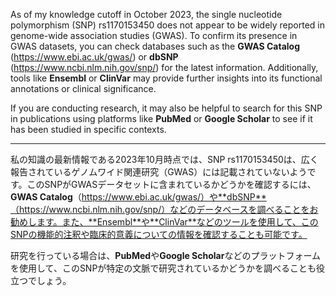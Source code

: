 As of my knowledge cutoff in October 2023, the single nucleotide polymorphism (SNP) rs1170153450 does not appear to be widely reported in genome-wide association studies (GWAS). To confirm its presence in GWAS datasets, you can check databases such as the **GWAS Catalog** (https://www.ebi.ac.uk/gwas/) or **dbSNP** (https://www.ncbi.nlm.nih.gov/snp/) for the latest information. Additionally, tools like **Ensembl** or **ClinVar** may provide further insights into its functional annotations or clinical significance.

If you are conducting research, it may also be helpful to search for this SNP in publications using platforms like **PubMed** or **Google Scholar** to see if it has been studied in specific contexts.

---

私の知識の最新情報である2023年10月時点では、SNP rs1170153450は、広く報告されているゲノムワイド関連研究（GWAS）には記載されていないようです。このSNPがGWASデータセットに含まれているかどうかを確認するには、**GWAS Catalog**（https://www.ebi.ac.uk/gwas/）や**dbSNP**（https://www.ncbi.nlm.nih.gov/snp/）などのデータベースを調べることをお勧めします。また、**Ensembl**や**ClinVar**などのツールを使用して、このSNPの機能的注釈や臨床的意義についての情報を確認することも可能です。

研究を行っている場合は、**PubMed**や**Google Scholar**などのプラットフォームを使用して、このSNPが特定の文脈で研究されているかどうかを調べることも役立つでしょう。